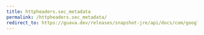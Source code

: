 ```yaml
---
title: httpheaders.sec_metadata
permalink: /httpheaders.sec_metadata/
redirect_to: https://guava.dev/releases/snapshot-jre/api/docs/com/google/common/net/HttpHeaders.html#SEC_METADATA
---
```

